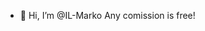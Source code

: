 - 👋 Hi, I’m @IL-Marko
Any comission is free!


<!---
Usually doing HTML harmless pranks, (and ascii too?)
--->
